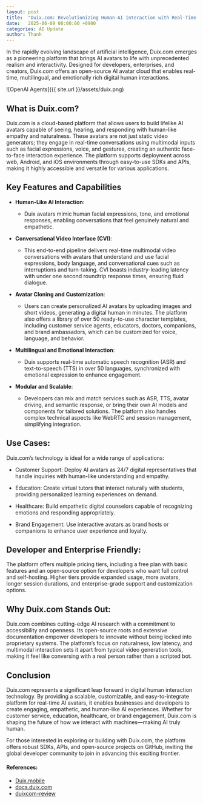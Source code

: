```yaml
---
layout: post
title:  "Duix.com: Revolutionizing Human-AI Interaction with Real-Time AI Avatars"
date:   2025-06-09 00:00:00 +0900
categories: AI Update
author: Thanh
---
```


In the rapidly evolving landscape of artificial intelligence, Duix.com emerges as a pioneering platform that brings AI avatars to life with unprecedented realism and interactivity. Designed for developers, enterprises, and creators, Duix.com offers an open-source AI avatar cloud that enables real-time, multilingual, and emotionally rich digital human interactions.


![OpenAI Agents]({{ site.url }}/assets/duix.png)

## **What is Duix.com?**

Duix.com is a cloud-based platform that allows users to build lifelike AI avatars capable of seeing, hearing, and responding with human-like empathy and naturalness. These avatars are not just static video generators; they engage in real-time conversations using multimodal inputs such as facial expressions, voice, and gestures, creating an authentic face-to-face interaction experience. The platform supports deployment across web, Android, and iOS environments through easy-to-use SDKs and APIs, making it highly accessible and versatile for various applications.


## **Key Features and Capabilities**

- **Human-Like AI Interaction**: 

    - Duix avatars mimic human facial expressions, tone, and emotional responses, enabling conversations that feel genuinely natural and empathetic.


- **Conversational Video Interface (CVI)**: 

    - This end-to-end pipeline delivers real-time multimodal video conversations with avatars that understand and use facial expressions, body language, and conversational cues such as interruptions and turn-taking. CVI boasts industry-leading latency with under one second roundtrip response times, ensuring fluid dialogue.


- **Avatar Cloning and Customization**:

    - Users can create personalized AI avatars by uploading images and short videos, generating a digital human in minutes. The platform also offers a library of over 50 ready-to-use character templates, including customer service agents, educators, doctors, companions, and brand ambassadors, which can be customized for voice, language, and behavior.


- **Multilingual and Emotional Interaction**:

    - Duix supports real-time automatic speech recognition (ASR) and text-to-speech (TTS) in over 50 languages, synchronized with emotional expression to enhance engagement.


- **Modular and Scalable**:

    - Developers can mix and match services such as ASR, TTS, avatar driving, and semantic response, or bring their own AI models and components for tailored solutions. The platform also handles complex technical aspects like WebRTC and session management, simplifying integration.


## **Use Cases**:

Duix.com’s technology is ideal for a wide range of applications:

- Customer Support: Deploy AI avatars as 24/7 digital representatives that handle inquiries with human-like understanding and empathy.

- Education: Create virtual tutors that interact naturally with students, providing personalized learning experiences on demand.

- Healthcare: Build empathetic digital counselors capable of recognizing emotions and responding appropriately.

- Brand Engagement: Use interactive avatars as brand hosts or companions to enhance user experience and loyalty.


## **Developer and Enterprise Friendly**:

The platform offers multiple pricing tiers, including a free plan with basic features and an open-source option for developers who want full control and self-hosting. Higher tiers provide expanded usage, more avatars, longer session durations, and enterprise-grade support and customization options.


## **Why Duix.com Stands Out**:

Duix.com combines cutting-edge AI research with a commitment to accessibility and openness. Its open-source roots and extensive documentation empower developers to innovate without being locked into proprietary systems. The platform’s focus on naturalness, low latency, and multimodal interaction sets it apart from typical video generation tools, making it feel like conversing with a real person rather than a scripted bot.


## **Conclusion**

Duix.com represents a significant leap forward in digital human interaction technology. By providing a scalable, customizable, and easy-to-integrate platform for real-time AI avatars, it enables businesses and developers to create engaging, empathetic, and human-like AI experiences. Whether for customer service, education, healthcare, or brand engagement, Duix.com is shaping the future of how we interact with machines—making AI truly human.

For those interested in exploring or building with Duix.com, the platform offers robust SDKs, APIs, and open-source projects on GitHub, inviting the global developer community to join in advancing this exciting frontier.



#### References:
- [Duix.mobile](https://github.com/duixcom/Duix.mobile)
- [docs.duix.com](https://docs.duix.com/api-reference/conversational/Overview)
- [duixcom-review](https://www.aidirectori.es/blog/duixcom-review)
